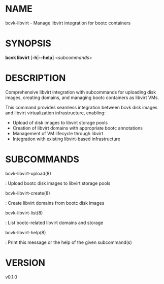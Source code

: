 # NAME

bcvk-libvirt - Manage libvirt integration for bootc containers

# SYNOPSIS

**bcvk libvirt** \[**-h**\|**\--help**\] \<*subcommands*\>

# DESCRIPTION

Comprehensive libvirt integration with subcommands for uploading disk images,
creating domains, and managing bootc containers as libvirt VMs.

This command provides seamless integration between bcvk disk images and
libvirt virtualization infrastructure, enabling:

- Upload of disk images to libvirt storage pools
- Creation of libvirt domains with appropriate bootc annotations
- Management of VM lifecycle through libvirt
- Integration with existing libvirt-based infrastructure

<!-- BEGIN GENERATED OPTIONS -->
<!-- END GENERATED OPTIONS -->

# SUBCOMMANDS

bcvk-libvirt-upload(8)

:   Upload bootc disk images to libvirt storage pools

bcvk-libvirt-create(8)

:   Create libvirt domains from bootc disk images

bcvk-libvirt-list(8)

:   List bootc-related libvirt domains and storage

bcvk-libvirt-help(8)

:   Print this message or the help of the given subcommand(s)

# VERSION

v0.1.0